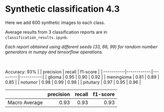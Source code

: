 # Synthetic classification 4.3

Here we add 600 synthetic images to each class.

Average results from 3 classification reports are in `classification_results.ipynb`.

*Each report obtained using different seeds (33, 66, 99) for random number generators in numpy and tensorflow operations.*

\
\
Accuracy: 93%
|            |   precision |   recall |   f1-score |
|:-----------|------------:|---------:|-----------:|
| glioma     |        0.95 |     0.90 |       0.92 |
| meningioma |        0.81 |     0.89 |       0.85 |
| notumor    |        0.98 |     0.99 |       0.98 |
| pituitary  |        0.97 |     0.95 |       0.96 |

|               |   precision |   recall |   f1-score |
|:--------------|------------:|---------:|-----------:|
| Macro Average |        0.93 |     0.93 |       0.93 |
